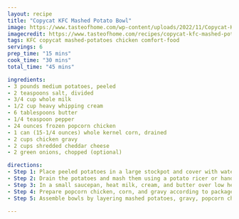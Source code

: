 ```yaml
---
layout: recipe
title: "Copycat KFC Mashed Potato Bowl"
image: https://www.tasteofhome.com/wp-content/uploads/2022/11/Copycat-KFC-Mashed-Potato-Bowl.jpg
imagecredit: https://www.tasteofhome.com/recipes/copycat-kfc-mashed-potato-bowl/
tags: KFC copycat mashed-potatoes chicken comfort-food
servings: 6
prep_time: "15 mins"
cook_time: "30 mins"
total_time: "45 mins"

ingredients:
- 3 pounds medium potatoes, peeled
- 2 teaspoons salt, divided
- 3/4 cup whole milk
- 1/2 cup heavy whipping cream
- 6 tablespoons butter
- 1/4 teaspoon pepper
- 24 ounces frozen popcorn chicken
- 1 can (15-1/4 ounces) whole kernel corn, drained
- 2 cups chicken gravy
- 2 cups shredded cheddar cheese
- 2 green onions, chopped (optional)

directions:
- Step 1: Place peeled potatoes in a large stockpot and cover with water. Add 1 teaspoon of salt. Bring to a boil over high heat, reduce heat, and simmer uncovered until tender, about 15-20 minutes.
- Step 2: Drain the potatoes and mash them using a potato ricer or hand masher. Avoid over-mixing to maintain a fluffy texture.
- Step 3: In a small saucepan, heat milk, cream, and butter over low heat until warm and butter is melted. Pour over the mashed potatoes and mix gently. Season with remaining salt and pepper.
- Step 4: Prepare popcorn chicken, corn, and gravy according to package instructions. Keep warm.
- Step 5: Assemble bowls by layering mashed potatoes, gravy, popcorn chicken, corn, and shredded cheddar cheese. Garnish with green onions if desired.

---
```

